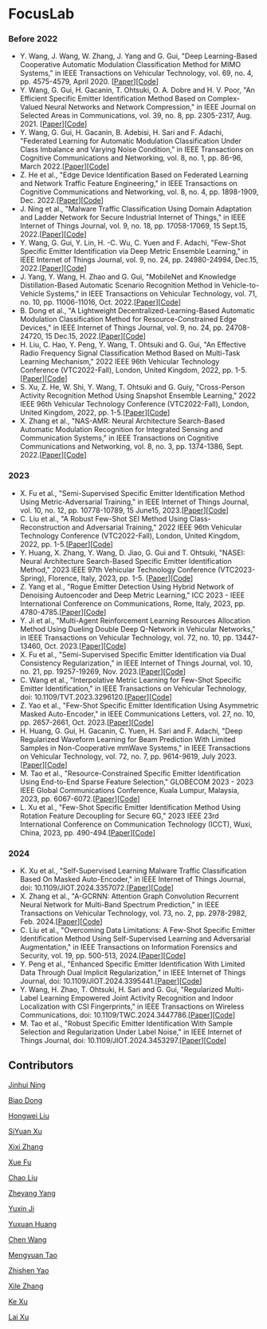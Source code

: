 # FocusLab

### Before 2022
*  Y. Wang, J. Wang, W. Zhang, J. Yang and G. Gui, "Deep Learning-Based Cooperative Automatic Modulation Classification Method for MIMO Systems," in IEEE Transactions on Vehicular Technology, vol. 69, no. 4, pp. 4575-4579, April 2020. [[Paper](https://ieeexplore.ieee.org/abstract/document/9018261)][[Code](https://github.com/BeechburgPieStar/CoAMC/tree/main)]
*  Y. Wang, G. Gui, H. Gacanin, T. Ohtsuki, O. A. Dobre and H. V. Poor, "An Efficient Specific Emitter Identification Method Based on Complex-Valued Neural Networks and Network Compression," in IEEE Journal on Selected Areas in Communications, vol. 39, no. 8, pp. 2305-2317, Aug. 2021. [[Paper](https://ieeexplore.ieee.org/abstract/document/9448105)][[Code](https://github.com/BeechburgPieStar/SlimSEI)]
*  Y. Wang, G. Gui, H. Gacanin, B. Adebisi, H. Sari and F. Adachi, "Federated Learning for Automatic Modulation Classification Under Class Imbalance and Varying Noise Condition," in IEEE Transactions on Cognitive Communications and Networking, vol. 8, no. 1, pp. 86-96, March 2022.[[Paper](https://ieeexplore.ieee.org/abstract/document/9456904/)][[Code](https://github.com/BeechburgPieStar/FLAMC)]
*  Z. He et al., "Edge Device Identification Based on Federated Learning and Network Traffic Feature Engineering," in IEEE Transactions on Cognitive Communications and Networking, vol. 8, no. 4, pp. 1898-1909, Dec. 2022.[[Paper](https://ieeexplore.ieee.org/abstract/document/9502154)][[Code](https://github.com/BeechburgPieStar/FocalDTI)]
*  J. Ning et al., "Malware Traffic Classification Using Domain Adaptation and Ladder Network for Secure Industrial Internet of Things," in IEEE Internet of Things Journal, vol. 9, no. 18, pp. 17058-17069, 15 Sept.15, 2022.[[Paper](https://ieeexplore.ieee.org/abstract/document/9632825/)][[Code](https://github.com/yzjh/Keras-MTC-DA-Ladder)]
*  Y. Wang, G. Gui, Y. Lin, H. -C. Wu, C. Yuen and F. Adachi, "Few-Shot Specific Emitter Identification via Deep Metric Ensemble Learning," in IEEE Internet of Things Journal, vol. 9, no. 24, pp. 24980-24994, Dec.15, 2022.[[Paper](https://ieeexplore.ieee.org/abstract/document/9846906)][[Code](https://github.com/BeechburgPieStar/FS-SEI)]
*  J. Yang, Y. Wang, H. Zhao and G. Gui, "MobileNet and Knowledge Distillation-Based Automatic Scenario Recognition Method in Vehicle-to-Vehicle Systems," in IEEE Transactions on Vehicular Technology, vol. 71, no. 10, pp. 11006-11016, Oct. 2022.[[Paper](https://ieeexplore.ieee.org/abstract/document/9802718)][[Code](https://github.com/BeechburgPieStar/V2V-Dataset-for-Scenario-Identification)]
*  B. Dong et al., "A Lightweight Decentralized-Learning-Based Automatic Modulation Classification Method for Resource-Constrained Edge Devices," in IEEE Internet of Things Journal, vol. 9, no. 24, pp. 24708-24720, 15 Dec.15, 2022.[[Paper](https://ieeexplore.ieee.org/document/9844135/)][[Code](https://github.com/dongbiao321/MCMBNN-for-CentAMC-and-DecentAMC)]
*  H. Liu, C. Hao, Y. Peng, Y. Wang, T. Ohtsuki and G. Gui, "An Effective Radio Frequency Signal Classification Method Based on Multi-Task Learning Mechanism," 2022 IEEE 96th Vehicular Technology Conference (VTC2022-Fall), London, United Kingdom, 2022, pp. 1-5.[[Paper](https://ieeexplore.ieee.org/abstract/document/10012794)][[Code](https://github.com/LiuK1288/lhw-000)]
*  S. Xu, Z. He, W. Shi, Y. Wang, T. Ohtsuki and G. Guiy, "Cross-Person Activity Recognition Method Using Snapshot Ensemble Learning," 2022 IEEE 96th Vehicular Technology Conference (VTC2022-Fall), London, United Kingdom, 2022, pp. 1-5.[[Paper](https://ieeexplore.ieee.org/abstract/document/10013044)][[Code](https://github.com/NJUPT-Sivan/Cross-person-HAR)]
*  X. Zhang et al., "NAS-AMR: Neural Architecture Search-Based Automatic Modulation Recognition for Integrated Sensing and Communication Systems," in IEEE Transactions on Cognitive Communications and Networking, vol. 8, no. 3, pp. 1374-1386, Sept. 2022.[[Paper](https://ieeexplore.ieee.org/abstract/document/9762373)][[Code](https://github.com/XixiZhang123/NAS-AMR)]

### 2023

*  X. Fu et al., "Semi-Supervised Specific Emitter Identification Method Using Metric-Adversarial Training," in IEEE Internet of Things Journal, vol. 10, no. 12, pp. 10778-10789, 15 June15, 2023.[[Paper](https://ieeexplore.ieee.org/document/10026879)][[Code](https://github.com/lovelymimola/MAT-based-SS-SEI)]
*  C. Liu et al., "A Robust Few-Shot SEI Method Using Class-Reconstruction and Adversarial Training," 2022 IEEE 96th Vehicular Technology Conference (VTC2022-Fall), London, United Kingdom, 2022, pp. 1-5.[[Paper](https://ieeexplore.ieee.org/document/10012716)][[Code](https://github.com/LIUC-000/CRCN-AT)]
*  Y. Huang, X. Zhang, Y. Wang, D. Jiao, G. Gui and T. Ohtsuki, "NASEI: Neural Architecture Search-Based Specific Emitter Identification Method," 2023 IEEE 97th Vehicular Technology Conference (VTC2023-Spring), Florence, Italy, 2023, pp. 1-5. [[Paper](https://ieeexplore.ieee.org/abstract/document/10199409)][[Code](https://github.com/huangyuxuan11/NASEI)]
*  Z. Yang et al., "Rogue Emitter Detection Using Hybrid Network of Denoising Autoencoder and Deep Metric Learning," ICC 2023 - IEEE International Conference on Communications, Rome, Italy, 2023, pp. 4780-4785.[[Paper](https://arxiv.org/abs/2212.00242)][[Code](https://github.com/yzybeibei/DMNet)]
*  Y. Ji et al., "Multi-Agent Reinforcement Learning Resources Allocation Method Using Dueling Double Deep Q-Network in Vehicular Networks," in IEEE Transactions on Vehicular Technology, vol. 72, no. 10, pp. 13447-13460, Oct. 2023.[[Paper](https://ieeexplore.ieee.org/abstract/document/10123947)][[Code](https://github.com/Ljyx1/paper-codes/tree/master)]
*  X. Fu et al., "Semi-Supervised Specific Emitter Identification via Dual Consistency Regularization," in IEEE Internet of Things Journal, vol. 10, no. 21, pp. 19257-19269, Nov. 2023.[[Paper](https://ieeexplore.ieee.org/abstract/document/10139822)][[Code](https://github.com/lovelymimola/DCR-Based-SemiSEI)]
*  C. Wang et al., "Interpolative Metric Learning for Few-Shot Specific Emitter Identification," in IEEE Transactions on Vehicular Technology, doi: 10.1109/TVT.2023.3296120.[[Paper](https://ieeexplore.ieee.org/abstract/document/10190130)][[Code](https://github.com/chengJoin/InterML-for-FS-SEI)]
*  Z. Yao et al., "Few-Shot Specific Emitter Identification Using Asymmetric Masked Auto-Encoder," in IEEE Communications Letters, vol. 27, no. 10, pp. 2657-2661, Oct. 2023.[[Paper](https://ieeexplore.ieee.org/abstract/document/10243409)][[Code](https://github.com/YZS666/A-Method-for-Solving-the-FS-SEI-Problem)]
* H. Huang, G. Gui, H. Gacanin, C. Yuen, H. Sari and F. Adachi, "Deep Regularized Waveform Learning for Beam Prediction With Limited Samples in Non-Cooperative mmWave Systems," in IEEE Transactions on Vehicular Technology, vol. 72, no. 7, pp. 9614-9619, July 2023.[[Paper](https://ieeexplore.ieee.org/abstract/document/10050781)][[Code](https://github.com/BeechburgPieStar/Beam-Prediction)]
*  M. Tao et al., "Resource-Constrained Specific Emitter Identification Using End-to-End Sparse Feature Selection," GLOBECOM 2023 - 2023 IEEE Global Communications Conference, Kuala Lumpur, Malaysia, 2023, pp. 6067-6072.[[Paper](https://ieeexplore.ieee.org/abstract/document/10436740)][[Code](https://github.com/sleepeach/SFS-SEI)]
*  L. Xu et al., "Few-Shot Specific Emitter Identification Method Using Rotation Feature Decoupling for Secure 6G," 2023 IEEE 23rd International Conference on Communication Technology (ICCT), Wuxi, China, 2023, pp. 490-494.[[Paper](https://ieeexplore.ieee.org/document/10419686)][[Code](https://github.com/IcedWatermelonJuice/FS-SEI?tab=readme-ov-file)]

### 2024
*   K. Xu et al., "Self-Supervised Learning Malware Traffic Classification Based On Masked Auto-Encoder," in IEEE Internet of Things Journal, doi: 10.1109/JIOT.2024.3357072.[[Paper](https://ieeexplore.ieee.org/abstract/document/10411960)][[Code](https://github.com/TsuiHark/Self-supervised_MTC)]
*   X. Zhang et al., "A-GCRNN: Attention Graph Convolution Recurrent Neural Network for Multi-Band Spectrum Prediction," in IEEE Transactions on Vehicular Technology, vol. 73, no. 2, pp. 2978-2982, Feb. 2024.[[Paper](https://ieeexplore.ieee.org/abstract/document/10251662/)][[Code](https://github.com/TLTLHILL/A-GCRNN-for-spectrum-prediction)]
*  C. Liu et al., "Overcoming Data Limitations: A Few-Shot Specific Emitter Identification Method Using Self-Supervised Learning and Adversarial Augmentation," in IEEE Transactions on Information Forensics and Security, vol. 19, pp. 500-513, 2024.[[Paper](https://ieeexplore.ieee.org/abstract/document/10285131/)][[Code](https://github.com/LIUC-000/SA2SEI)]
*  Y. Peng et al., "Enhanced Specific Emitter Identification With Limited Data Through Dual Implicit Regularization," in IEEE Internet of Things Journal, doi: 10.1109/JIOT.2024.3395441.[[Paper](https://ieeexplore.ieee.org/abstract/document/10511278)][[Code](https://github.com/BeechburgPieStar/DIR-SEI)]
*  Y. Wang, H. Zhao, T. Ohtsuki, H. Sari and G. Gui, "Regularized Multi-Label Learning Empowered Joint Activity Recognition and Indoor Localization with CSI Fingerprints," in IEEE Transactions on Wireless Communications, doi: 10.1109/TWC.2024.3447786.[[Paper](https://ieeexplore.ieee.org/abstract/document/10659363)][[Code](https://github.com/BeechburgPieStar/JARIL)]
*  M. Tao et al., "Robust Specific Emitter Identification With Sample Selection and Regularization Under Label Noise," in IEEE Internet of Things Journal, doi: 10.1109/JIOT.2024.3453297.[[Paper](https://ieeexplore.ieee.org/document/10663350)][[Code](https://github.com/sleepeach/SSR-SEI)]

## Contributors
[Jinhui Ning](https://github.com/yzjh)

[Biao Dong](https://github.com/dongbiao321)

[Hongwei Liu](https://github.com/LiuK1288)

[SiYuan Xu](https://github.com/NJUPT-Sivan)

[Xixi Zhang](https://github.com/XixiZhang123)

[Xue Fu](https://github.com/lovelymimola)

[Chao Liu](https://github.com/LIUC-000)

[Zheyang Yang](https://github.com/yzybeibei)

[Yuxin Ji](https://github.com/Ljyx1)

[Yuxuan Huang](https://github.com/huangyuxuan11)

[Chen Wang](https://github.com/chengJoin)

[Mengyuan Tao](https://github.com/sleepeach)

[Zhishen Yao](https://github.com/YZS666)

[Xile Zhang](https://github.com/TLTLHILL)

[Ke Xu](https://github.com/TsuiHark)

[Lai Xu](https://github.com/IcedWatermelonJuice)
